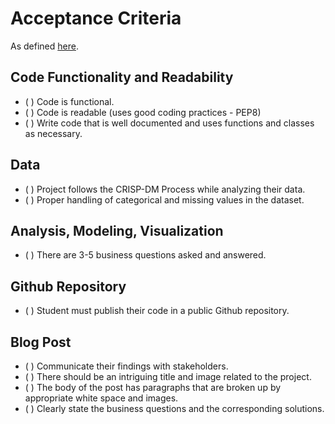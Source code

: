# Acceptance Criteria

As defined [here](https://review.udacity.com/#!/rubrics/1507/view).

## Code Functionality and Readability
* (    ) Code is functional.
* (    ) Code is readable (uses good coding practices - PEP8)
* (    ) Write code that is well documented and uses functions and classes as necessary.

## Data

* (    ) Project follows the CRISP-DM Process while analyzing their data.
* (    ) Proper handling of categorical and missing values in the dataset.

## Analysis, Modeling, Visualization

* (    ) There are 3-5 business questions asked and answered.

## Github Repository

* (    ) Student must publish their code in a public Github repository.

## Blog Post

* (    ) Communicate their findings with stakeholders.
* (    ) There should be an intriguing title and image related to the project.
* (    ) The body of the post has paragraphs that are broken up by appropriate white space and images.
* (    ) Clearly state the business questions and the corresponding solutions.
